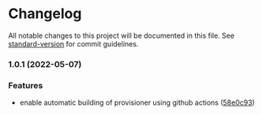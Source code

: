 # Changelog

All notable changes to this project will be documented in this file. See [standard-version](https://github.com/conventional-changelog/standard-version) for commit guidelines.

### 1.0.1 (2022-05-07)


### Features

* enable automatic building of provisioner using github actions ([58e0c93](https://github.com/dblencowe/qnap-storage-provisioner/commit/58e0c937262b8269556d07d7188464329fed64de))
